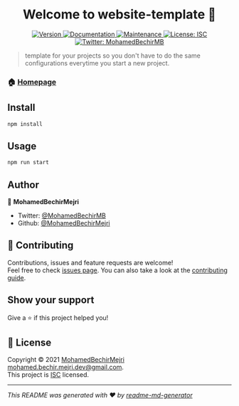<h1 align="center">Welcome to website-template 👋</h1>
<p align="center">
  <a href="https://www.npmjs.com/package/website-template" target="_blank">
    <img alt="Version" src="https://img.shields.io/npm/v/website-template.svg">
  </a>
  <a href="https://github.com/MohamedBechirMejri/website-template#readme" target="_blank">
    <img alt="Documentation" src="https://img.shields.io/badge/documentation-yes-brightgreen.svg" />
  </a>
  <a href="https://github.com/MohamedBechirMejri/website-template/graphs/commit-activity" target="_blank">
    <img alt="Maintenance" src="https://img.shields.io/badge/Maintained%3F-yes-green.svg" />
  </a>
  <a href="https://github.com/MohamedBechirMejri/website-template/blob/master/LICENSE" target="_blank">
    <img alt="License: ISC" src="https://img.shields.io/github/license/MohamedBechirMejri/website-template" />
  </a>
  <a href="https://twitter.com/MohamedBechirMB" target="_blank">
    <img alt="Twitter: MohamedBechirMB" src="https://img.shields.io/twitter/follow/MohamedBechirMB.svg?style=social" />
  </a>
</p>

> template for your projects so you don't have to do the same configurations everytime you start a new project.

### 🏠 [Homepage](https://github.com/MohamedBechirMejri/website-template#readme)

## Install

```sh
npm install
```

## Usage

```sh
npm run start
```

## Author

👤 **MohamedBechirMejri**

- Twitter: [@MohamedBechirMB](https://twitter.com/MohamedBechirMB)
- Github: [@MohamedBechirMejri](https://github.com/MohamedBechirMejri)

## 🤝 Contributing

Contributions, issues and feature requests are welcome!<br />Feel free to check [issues page](https://github.com/MohamedBechirMejri/website-template/issues). You can also take a look at the [contributing guide](https://github.com/MohamedBechirMejri/website-template/blob/master/CONTRIBUTING.md).

## Show your support

Give a ⭐️ if this project helped you!

## 📝 License

Copyright © 2021 [MohamedBechirMejri <mohamed.bechir.mejri.dev@gmail.com>](https://github.com/MohamedBechirMejri).<br />
This project is [ISC](https://github.com/MohamedBechirMejri/website-template/blob/master/LICENSE) licensed.

---

_This README was generated with ❤️ by [readme-md-generator](https://github.com/kefranabg/readme-md-generator)_
